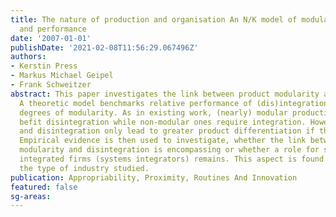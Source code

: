 ```yaml
---
title: The nature of production and organisation An N/K model of modularity, (dis)integration
  and performance
date: '2007-01-01'
publishDate: '2021-02-08T11:56:29.067496Z'
authors:
- Kerstin Press
- Markus Michael Geipel
- Frank Schweitzer
abstract: This paper investigates the link between product modularity and (dis)integration.
  A theoretic model benchmarks relative performance of (dis)integration for different
  degrees of modularity. As in existing work, (nearly) modular production processes
  befit disintegration while non-modular ones require integration. However, modularity
  and disintegration only lead to greater product differentiation if there is competition.
  Empirical evidence is then used to investigate, whether the link between product
  modularity and disintegration is encompassing or whether a role for some large,
  integrated firms (systems integrators) remains. This aspect is found to depend on
  the type of industry studied.
publication: Appropriability, Proximity, Routines And Innovation
featured: false
sg-areas:
---
```

